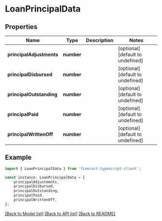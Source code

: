 # LoanPrincipalData


## Properties

Name | Type | Description | Notes
------------ | ------------- | ------------- | -------------
**principalAdjustments** | **number** |  | [optional] [default to undefined]
**principalDisbursed** | **number** |  | [optional] [default to undefined]
**principalOutstanding** | **number** |  | [optional] [default to undefined]
**principalPaid** | **number** |  | [optional] [default to undefined]
**principalWrittenOff** | **number** |  | [optional] [default to undefined]

## Example

```typescript
import { LoanPrincipalData } from 'fineract-typescript-client';

const instance: LoanPrincipalData = {
    principalAdjustments,
    principalDisbursed,
    principalOutstanding,
    principalPaid,
    principalWrittenOff,
};
```

[[Back to Model list]](../README.md#documentation-for-models) [[Back to API list]](../README.md#documentation-for-api-endpoints) [[Back to README]](../README.md)
